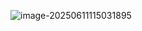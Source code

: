 ![image-20250611115031895](https://spumetime-blog.oss-cn-shenzhen.aliyuncs.com/img/image-20250611115031895.png)